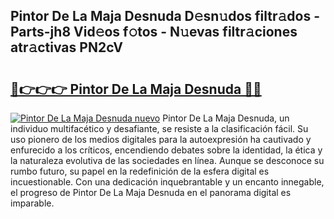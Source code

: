 ## Pintor De La Maja Desnuda D𝚎sn𝚞dos filtr𝚊dos - Parts-jh8 Vid𝚎os f𝚘tos - N𝚞evas filtr𝚊ciones atr𝚊ctivas PN2cV

# <h2><a href="http://mb6xks.tromn.icu/?c=Pintor+De+La+Maja+Desnuda">🔗👉👉👉 Pintor De La Maja Desnuda 🔗🔗</a></h2>

[![Pintor De La Maja Desnuda nuevo](https://i.imgur.com/pEAQMta.gif)](http://mb6xks.tromn.icu/?c=Pintor+De+La+Maja+Desnuda)
Pintor De La Maja Desnuda, un individuo multifacético y desafiante, se resiste a la clasificación fácil. Su uso pionero de los medios digitales para la autoexpresión ha cautivado y enfurecido a los críticos, encendiendo debates sobre la identidad, la ética y la naturaleza evolutiva de las sociedades en línea. Aunque se desconoce su rumbo futuro, su papel en la redefinición de la esfera digital es incuestionable. Con una dedicación inquebrantable y un encanto innegable, el progreso de Pintor De La Maja Desnuda en el panorama digital es imparable.
